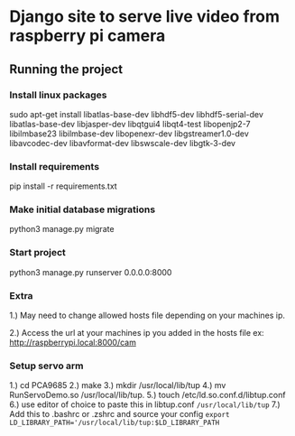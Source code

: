 # Django site to serve live video from raspberry pi camera

## Running the project

### Install linux packages

sudo apt-get install libatlas-base-dev libhdf5-dev libhdf5-serial-dev libatlas-base-dev libjasper-dev libqtgui4 libqt4-test libopenjp2-7 libilmbase23 libilmbase-dev libopenexr-dev libgstreamer1.0-dev libavcodec-dev libavformat-dev libswscale-dev libgtk-3-dev


### Install requirements 
pip install -r requirements.txt

### Make initial database migrations  
python3 manage.py migrate

### Start project
python3 manage.py runserver 0.0.0.0:8000

### Extra 
1.) May need to change allowed hosts file depending on your machines ip. 

2.) Access the url at your machines ip you added in the hosts file ex: http://raspberrypi.local:8000/cam

### Setup servo arm
1.) cd PCA9685
2.) make
3.) mkdir /usr/local/lib/tup
4.) mv RunServoDemo.so /usr/local/lib/tup.
5.) touch /etc/ld.so.conf.d/libtup.conf
6.) use editor of choice to paste this in libtup.conf `/usr/local/lib/tup` 
7.) Add this to .bashrc or .zshrc and source your config `export LD_LIBRARY_PATH='/usr/local/lib/tup:$LD_LIBRARY_PATH`


